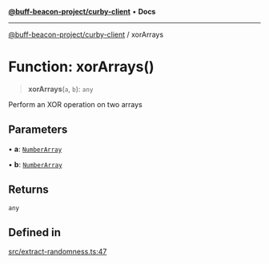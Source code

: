 [**@buff-beacon-project/curby-client**](../index.md) • **Docs**

***

[@buff-beacon-project/curby-client](../index.md) / xorArrays

# Function: xorArrays()

> **xorArrays**(`a`, `b`): `any`

Perform an XOR operation on two arrays

## Parameters

• **a**: [`NumberArray`](../type-aliases/NumberArray.md)

• **b**: [`NumberArray`](../type-aliases/NumberArray.md)

## Returns

`any`

## Defined in

[src/extract-randomness.ts:47](https://github.com/buff-beacon-project/curby-js-client/blob/ce0e851c9bd9e50ac8f84d3519f029bd8ad289d0/src/extract-randomness.ts#L47)
